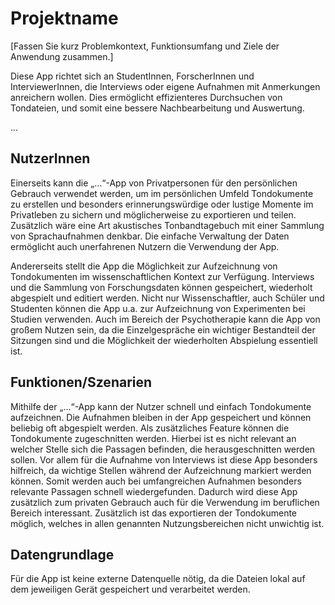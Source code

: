 # Projektname

[Fassen Sie kurz Problemkontext, Funktionsumfang und Ziele der Anwendung zusammen.]

Diese App richtet sich an StudentInnen, ForscherInnen und InterviewerInnen, die Interviews oder eigene Aufnahmen mit Anmerkungen anreichern wollen. Dies ermöglicht effizienteres Durchsuchen von Tondateien, und somit eine bessere Nachbearbeitung und Auswertung.

...

## NutzerInnen

Einerseits kann die „…“-App von Privatpersonen für den persönlichen Gebrauch verwendet werden, um im persönlichen Umfeld Tondokumente zu erstellen und besonders erinnerungswürdige oder lustige Momente im Privatleben zu sichern und möglicherweise zu exportieren und teilen. Zusätzlich wäre eine Art akustisches Tonbandtagebuch mit einer Sammlung von Sprachaufnahmen denkbar. Die einfache Verwaltung der Daten ermöglicht auch unerfahrenen Nutzern die Verwendung der App.

Andererseits stellt die App die Möglichkeit zur Aufzeichnung von Tondokumenten im wissenschaftlichen Kontext zur Verfügung. Interviews und die Sammlung von Forschungsdaten können gespeichert, wiederholt abgespielt und editiert werden. Nicht nur Wissenschaftler, auch Schüler und Studenten können die App u.a. zur Aufzeichnung von Experimenten bei Studien verwenden. Auch im Bereich der Psychotherapie kann die App von großem Nutzen sein, da die Einzelgespräche ein wichtiger Bestandteil der Sitzungen sind und die Möglichkeit der wiederholten Abspielung essentiell ist.


## Funktionen/Szenarien

Mithilfe der „…“-App kann der Nutzer schnell und einfach Tondokumente aufzeichnen. Die Aufnahmen bleiben in der App gespeichert und können beliebig oft abgespielt werden. Als zusätzliches Feature können die Tondokumente zugeschnitten werden. Hierbei ist es nicht relevant an welcher Stelle sich die Passagen befinden, die herausgeschnitten werden sollen. Vor allem für die Aufnahme von Interviews ist diese App besonders hilfreich, da wichtige Stellen während der Aufzeichnung markiert werden können. Somit werden auch bei umfangreichen Aufnahmen besonders relevante Passagen schnell wiedergefunden. Dadurch wird diese App zusätzlich zum privaten Gebrauch auch für die Verwendung im beruflichen Bereich interessant. Zusätzlich ist das exportieren der Tondokumente möglich, welches in allen genannten Nutzungsbereichen nicht unwichtig ist.


## Datengrundlage

Für die App ist keine externe Datenquelle nötig, da die Dateien lokal auf dem jeweiligen Gerät gespeichert und verarbeitet werden.
